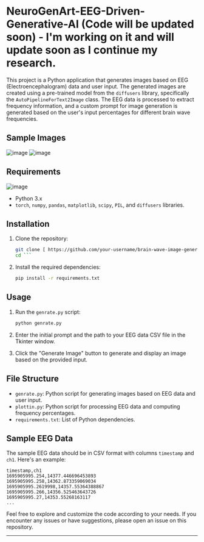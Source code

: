 # NeuroGenArt-EEG-Driven-Generative-AI (Code will be updated soon) - I'm working on it and will update soon as I continue my research.
This project is a Python application that generates images based on EEG (Electroencephalogram) data and user input. The generated images are created using a pre-trained model from the `diffusers` library, specifically the `AutoPipelineForText2Image` class. The EEG data is processed to extract frequency information, and a custom prompt for image generation is generated based on the user's input percentages for different brain wave frequencies.

## Sample Images

![image](https://github.com/shivamkapoor172002/NeuroGenArt-EEG-Driven-Generative-AI/assets/92868323/3296e37c-52d4-4890-aad3-71cd3dcc6f0b)
![image](https://github.com/shivamkapoor172002/NeuroGenArt-EEG-Driven-Generative-AI/assets/92868323/f930c9fe-fae8-4db3-9deb-bf52b61d60c7)

## Requirements
![image](https://github.com/shivamkapoor172002/NeuroGenArt-EEG-Driven-Generative-AI/assets/92868323/bddc9b24-f1d5-4d0f-ae62-968bedb11c0c)

- Python 3.x
- `torch`, `numpy`, `pandas`, `matplotlib`, `scipy`, `PIL`, and `diffusers` libraries.

## Installation

1. Clone the repository:

   ```bash
   git clone [ https://github.com/your-username/brain-wave-image-generator.git](https://github.com/shivamkapoor172002/NeuroGenArt-EEG-Driven-Generative-AI)
   cd ```

2. Install the required dependencies:

   ```bash
   pip install -r requirements.txt
   ```

## Usage

1. Run the `genrate.py` script:

   ```bash
   python genrate.py
   ```

2. Enter the initial prompt and the path to your EEG data CSV file in the Tkinter window.

3. Click the "Generate Image" button to generate and display an image based on the provided input.

## File Structure

- `genrate.py`: Python script for generating images based on EEG data and user input.
- `plottin.py`: Python script for processing EEG data and computing frequency percentages.
- `requirements.txt`: List of Python dependencies.

## Sample EEG Data

The sample EEG data should be in CSV format with columns `timestamp` and `ch1`. Here's an example:

```csv
timestamp,ch1
1695905995.254,14377.446696453893
1695905995.258,14362.873359069034
1695905995.2619998,14357.55364388867
1695905995.266,14356.525463643726
1695905995.27,14353.55268163117
...
```



Feel free to explore and customize the code according to your needs. If you encounter any issues or have suggestions, please open an issue on this repository.

---
